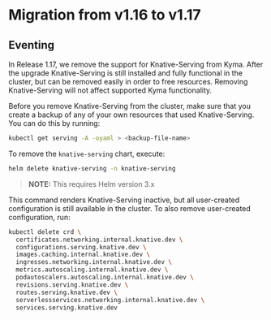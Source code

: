 # Migration from v1.16 to v1.17

## Eventing

In Release 1.17, we remove the support for Knative-Serving from Kyma. After the upgrade Knative-Serving is still 
installed and fully functional in the cluster, but can be removed easily in order to free resources. Removing 
Knative-Serving will not affect supported Kyma functionality.

Before you remove Knative-Serving from the cluster, make sure that you create a backup of any of your own resources that used 
Knative-Serving. You can do this by running:

```bash
kubectl get serving -A -oyaml > <backup-file-name>
```

To remove the `knative-serving` chart, execute:

```bash
helm delete knative-serving -n knative-serving
``` 
>**NOTE:** This requires Helm version 3.x

This command renders Knative-Serving inactive, but all user-created configuration is still available in the cluster. 
To also remove user-created configuration, run:

```bash
kubectl delete crd \
  certificates.networking.internal.knative.dev \
  configurations.serving.knative.dev \
  images.caching.internal.knative.dev \
  ingresses.networking.internal.knative.dev \
  metrics.autoscaling.internal.knative.dev \
  podautoscalers.autoscaling.internal.knative.dev \
  revisions.serving.knative.dev \
  routes.serving.knative.dev \
  serverlessservices.networking.internal.knative.dev \
  services.serving.knative.dev
```
